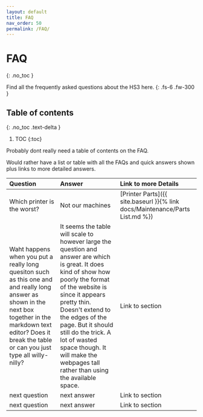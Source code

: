 ```yaml
---
layout: default
title: FAQ
nav_order: 50
permalink: /FAQ/
---
```


# FAQ
{: .no_toc }

Find all the frequently asked questions about the HS3 here.
{: .fs-6 .fw-300 }

## Table of contents
{: .no_toc .text-delta }

1. TOC
{:toc}

Probably dont really need a table of contents on the FAQ.

Would rather have a list or table with all the FAQs and quick answers shown plus links to more detailed answers.


| Question         | Answer                   | Link to more Details |
|:-------------    |:------------------       |:------|
| Which printer is the worst?               | Not our machines      | [Printer Parts]({{ site.baseurl }}{% link docs/Maintenance/Parts List.md %}) |
| Waht happens when you put a really long quesiton such as this one and and really long answer as shown in the next box together in the markdown text editor? Does it break the table or can you just type all willy-nilly?     | It seems the table will scale to however large the question and answer are which is great. It does kind of show how poorly the format of the website is since it appears pretty thin. Doesn't extend to the edges of the page. But it should still do the trick. A lot of wasted space though. It will make the webpages tall rather than using the available space.         | Link to section  |
| next question               | next answer             | Link to section   |
| next question               | next answer             | Link to section  |

